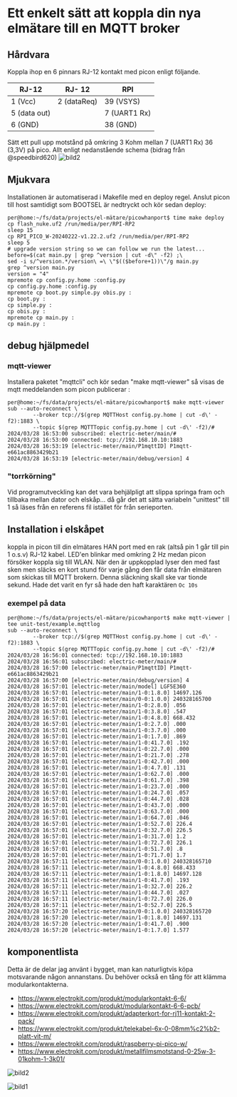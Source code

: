 
# Ett enkelt sätt att koppla din nya elmätare till en MQTT broker

## Hårdvara
Koppla ihop en 6 pinnars RJ-12 kontakt med picon enligt följande.

| RJ-12   |RJ- 12| RPI |
|---------|------|-----|
| 1 (Vcc) | 2 (dataReq)    | 39 (VSYS) |
| 5 (data out) | | 7 (UART1 Rx)
| 6 (GND) | | 38 (GND)|

Sätt ett pull upp motstånd på omkring 3 Kohm mellan 7 (UART1 Rx) 36 (3,3V) på pico. Allt enligt nedanstående schema (bidrag från @speedbird620)
![bild2](bilder/schema.png)

## Mjukvara
Installationen är automatiserad i Makefile med en deploy regel.
Anslut picon till host samtidigt som BOOTSEL är nedtryckt och kör sedan deploy:

```
per@home:~/fs/data/projects/el-mätare/picowhanport$ time make deploy 
cp flash_nuke.uf2 /run/media/per/RPI-RP2
sleep 15
cp RPI_PICO_W-20240222-v1.22.2.uf2 /run/media/per/RPI-RP2
sleep 5
# upgrade version string so we can follow we run the latest...
before=$(cat main.py | grep ^version | cut -d\" -f2) ;\
sed -i s/^version.*/version\ =\ \"$(($before+1))\"/g main.py
grep ^version main.py
version = "4"
mpremote cp config.py.home :config.py
cp config.py.home :config.py
mpremote cp boot.py simple.py obis.py :
cp boot.py :
cp simple.py :
cp obis.py :
mpremote cp main.py :
cp main.py :
```

## debug hjälpmedel

### mqtt-viewer
Installera paketet "mqttcli" och kör sedan "make mqtt-viewer" så visas de mqtt meddelanden
som picon publicerar :
```
per@home:~/fs/data/projects/el-mätare/picowhanport$ make mqtt-viewer 
sub --auto-reconnect \
        --broker tcp://$(grep MQTTHost config.py.home | cut -d\' -f2):1883 \
        --topic $(grep MQTTTopic config.py.home | cut -d\' -f2)/#
2024/03/28 16:53:00 subscribed: electric-meter/main/#
2024/03/28 16:53:00 connected: tcp://192.168.10.10:1883
2024/03/28 16:53:19 [electric-meter/main/P1mqttID] P1mqtt-e661ac8863429b21
2024/03/28 16:53:19 [electric-meter/main/debug/version] 4
```

### "torrkörning"
Vid programutveckling kan det vara behjälpligt att slippa springa fram och tillbaka
mellan dator och elskåp... då går det att sätta variabeln "unittest" till 1 så läses
från en referens fil istället för från serieporten.

## Installation i elskåpet
koppla in picon till din elmätares HAN port med en rak (altså pin 1 går till pin 1 o.s.v) RJ-12 kabel. LED'en blinkar med omkring 2 Hz medan picon försöker koppla sig till WLAN. När den är uppkopplad lyser den med fast sken men släcks en kort stund för varje gång den får data från elmätaren som skickas till MQTT brokern. Denna släckning skall ske var tionde sekund. Hade det varit en fyr så hade den haft karaktären `Oc 10s`

### exempel på data

```
per@home:~/fs/data/projects/el-mätare/picowhanport$ make mqtt-viewer | tee unit-test/example.mqttlog
sub --auto-reconnect \
        --broker tcp://$(grep MQTTHost config.py.home | cut -d\' -f2):1883 \
        --topic $(grep MQTTTopic config.py.home | cut -d\' -f2)/#
2024/03/28 16:56:01 connected: tcp://192.168.10.10:1883
2024/03/28 16:56:01 subscribed: electric-meter/main/#
2024/03/28 16:57:00 [electric-meter/main/P1mqttID] P1mqtt-e661ac8863429b21
2024/03/28 16:57:00 [electric-meter/main/debug/version] 4
2024/03/28 16:57:01 [electric-meter/main/model] LGF5E360
2024/03/28 16:57:01 [electric-meter/main/1-0:1.8.0] 14697.126
2024/03/28 16:57:01 [electric-meter/main/0-0:1.0.0] 240328165700
2024/03/28 16:57:01 [electric-meter/main/1-0:2.8.0] .056
2024/03/28 16:57:01 [electric-meter/main/1-0:3.8.0] .547
2024/03/28 16:57:01 [electric-meter/main/1-0:4.8.0] 668.432
2024/03/28 16:57:01 [electric-meter/main/1-0:2.7.0] .000
2024/03/28 16:57:01 [electric-meter/main/1-0:3.7.0] .000
2024/03/28 16:57:01 [electric-meter/main/1-0:1.7.0] .869
2024/03/28 16:57:01 [electric-meter/main/1-0:41.7.0] .192
2024/03/28 16:57:01 [electric-meter/main/1-0:22.7.0] .000
2024/03/28 16:57:01 [electric-meter/main/1-0:21.7.0] .278
2024/03/28 16:57:01 [electric-meter/main/1-0:42.7.0] .000
2024/03/28 16:57:01 [electric-meter/main/1-0:4.7.0] .131
2024/03/28 16:57:01 [electric-meter/main/1-0:62.7.0] .000
2024/03/28 16:57:01 [electric-meter/main/1-0:61.7.0] .398
2024/03/28 16:57:01 [electric-meter/main/1-0:23.7.0] .000
2024/03/28 16:57:01 [electric-meter/main/1-0:24.7.0] .057
2024/03/28 16:57:01 [electric-meter/main/1-0:44.7.0] .028
2024/03/28 16:57:01 [electric-meter/main/1-0:43.7.0] .000
2024/03/28 16:57:01 [electric-meter/main/1-0:63.7.0] .000
2024/03/28 16:57:01 [electric-meter/main/1-0:64.7.0] .046
2024/03/28 16:57:01 [electric-meter/main/1-0:52.7.0] 226.4
2024/03/28 16:57:01 [electric-meter/main/1-0:32.7.0] 226.5
2024/03/28 16:57:01 [electric-meter/main/1-0:31.7.0] 1.2
2024/03/28 16:57:01 [electric-meter/main/1-0:72.7.0] 226.1
2024/03/28 16:57:01 [electric-meter/main/1-0:51.7.0] .8
2024/03/28 16:57:01 [electric-meter/main/1-0:71.7.0] 1.7
2024/03/28 16:57:11 [electric-meter/main/0-0:1.0.0] 240328165710
2024/03/28 16:57:11 [electric-meter/main/1-0:4.8.0] 668.433
2024/03/28 16:57:11 [electric-meter/main/1-0:1.8.0] 14697.128
2024/03/28 16:57:11 [electric-meter/main/1-0:41.7.0] .193
2024/03/28 16:57:11 [electric-meter/main/1-0:32.7.0] 226.2
2024/03/28 16:57:11 [electric-meter/main/1-0:44.7.0] .027
2024/03/28 16:57:11 [electric-meter/main/1-0:72.7.0] 226.0
2024/03/28 16:57:11 [electric-meter/main/1-0:52.7.0] 226.5
2024/03/28 16:57:20 [electric-meter/main/0-0:1.0.0] 240328165720
2024/03/28 16:57:20 [electric-meter/main/1-0:1.8.0] 14697.131
2024/03/28 16:57:20 [electric-meter/main/1-0:41.7.0] .900
2024/03/28 16:57:20 [electric-meter/main/1-0:1.7.0] 1.577
```


## komponentlista
Detta är de delar jag använt i bygget, man kan naturligtvis köpa motsvarande någon annanstans. Du behöver också en tång för att klämma modularkontakterna.

* https://www.electrokit.com/produkt/modularkontakt-6-6/
* https://www.electrokit.com/produkt/modularkontakt-6-6-pcb/
* https://www.electrokit.com/produkt/adapterkort-for-rj11-kontakt-2-pack/
* https://www.electrokit.com/produkt/telekabel-6x-0-08mm%c2%b2-platt-vit-m/
* https://www.electrokit.com/produkt/raspberry-pi-pico-w/
* https://www.electrokit.com/produkt/metallfilmsmotstand-0-25w-3-01kohm-1-3k01/


![bild2](bilder/bild2.jpg)

![bild1](bilder/bild1.jpg)

